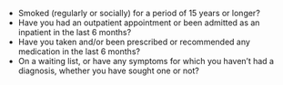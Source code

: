 - Smoked (regularly or socially) for a period of 15 years or longer?
- Have you had an outpatient appointment or been admitted as an inpatient in the last 6 months?
- Have you taken and/or been prescribed or recommended any medication in the last 6 months?
- On a waiting list, or have any symptoms for which you haven’t had a diagnosis, whether you have sought one or not?
